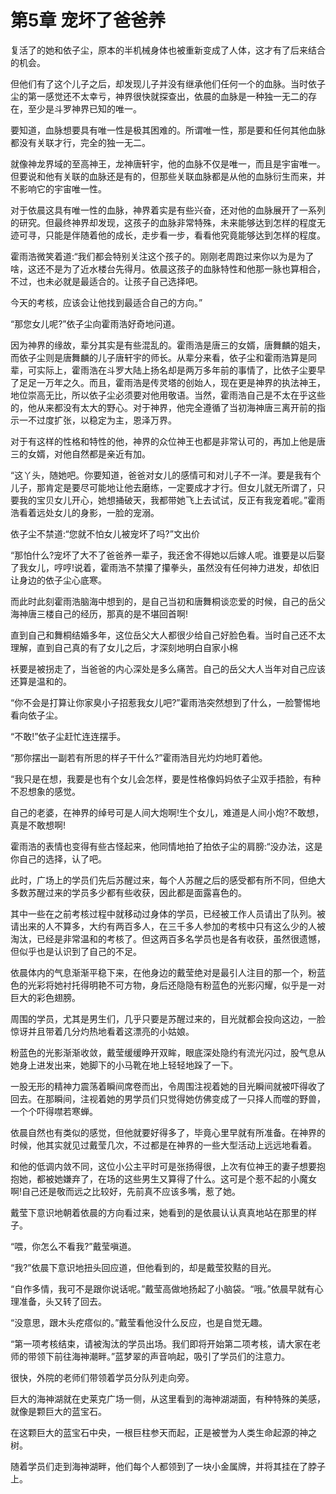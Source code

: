 # 第5章 宠坏了爸爸养

复活了的她和依子尘，原本的半机械身体也被重新变成了人体，这才有了后来结合的机会。

但他们有了这个儿子之后，却发现儿子并没有继承他们任何一个的血脉。当时依子尘的第一感觉还不太幸亏，神界很快就探查出，依晨的血脉是一种独一无二的存在，至少是斗罗神界已知的唯一。

要知道，血脉想要具有唯一性是极其困难的。所谓唯一性，那是要和任何其他血脉都没有关联才行，完全的独一无二。

就像神龙界域的至高神王，龙神唐轩宇，他的血脉不仅是唯一，而且是宇宙唯一。但要说和他有关联的血脉还是有的，但那些关联血脉都是从他的血脉衍生而来，并不影响它的宇宙唯一性。

对于依晨这具有唯一性的血脉，神界着实是有些兴奋，还对他的血脉展开了一系列的研究。但最终神界却发现，这孩子的血脉非常特殊，未来能够达到怎样的程度无迹可寻，只能是伴随着他的成长，走步看一步，看看他究竟能够达到怎样的程度。

霍雨浩微笑着道:“我们都会特别关注这个孩子的。刚刚老周跑过来你以为是为了啥，这还不是为了近水楼台先得月。依晨这孩子的血脉特性和他那一脉也算相合，不过，也未必就是最适合的。让孩子自己选择吧。

今天的考核，应该会让他找到最适合自己的方向。”

“那您女儿呢?”依子尘向霍雨浩好奇地问道。

因为神界的缘故，辈分其实是有些混乱的。霍雨浩是唐三的女婿，唐舞麟的姐夫，而依子尘则是唐舞麟的儿子唐轩宇的师长。从辈分来看，依子尘和霍雨浩算是同辈，可实际上，霍雨浩在斗罗大陆上扬名却是两万多年前的事情了，比依子尘要早了足足一万年之久。而且，霍雨浩是传灵塔的创始人，现在更是神界的执法神王，地位崇高无比，所以依子尘必须要对他用敬语。当然，霍雨浩自己是不太在乎这些的，他从来都没有太大的野心。对于神界，他完全遵循了当初海神唐三离开前的指示一不过度扩张，以稳定为主，恩泽万界。

对于有这样的性格和特性的他，神界的众位神王也都是非常认可的，再加上他是唐三的女婿，对他自然都是亲近有加。

“这丫头，随她吧。你要知道，爸爸对女儿的感情可和对儿子不一洋。要是我有个儿子，那肯定是要尽可能地让他去磨练，一定要成才才行。但女儿就无所谓了，只要我的宝贝女儿开心，她想捅破天，我都带她飞上去试试，反正有我宠着呢。”霍雨浩看着远处女儿的身影，一脸的宠溺。

依子尘不禁道:“您就不怕女儿被宠坏了吗?”文出价

“那怕什么?宠坏了大不了爸爸养一辈子，我还舍不得她以后嫁人呢。谁要是以后娶了我女儿，哼哼!说着，霍雨浩不禁攥了攥拳头，虽然没有任何神力进发，却依旧让身边的依子尘心底寒。

而此时此刻霍雨浩脑海中想到的，是自己当初和唐舞桐谈恋爱的时候，自己的岳父海神唐三楼自己的经历，那真的是不堪回首啊!

直到自己和舞桐结婚多年，这位岳父大人都很少给自己好脸色看。当时自己还不太理解，直到自己真的有了女儿之后，才深刻地明白自家小棉

袄要是被拐走了，当爸爸的内心深处是多么痛苦。自己的岳父大人当年对自己应该还算是温和的。

“你不会是打算让你家臭小子招惹我女儿吧?”霍雨浩突然想到了什么，一脸警惕地看向依子尘。

“不敢!”依子尘赶忙连连摆手。

“那你摆出一副若有所思的样子干什么?”霍雨浩目光灼灼地盯着他。

“我只是在想，我要是也有个女儿会怎样，要是性格像妈妈依子尘双手捂脸，有种不忍想象的感觉。

自己的老婆，在神界的绰号可是人间大炮啊!生个女儿，难道是人间小炮?不敢想，真是不敢想啊!

霍雨浩的表情也变得有些古怪起来，他同情地拍了拍依子尘的肩膀:“没办法，这是你自己的选择，认了吧。

此时，广场上的学员们先后苏醒过来，每个人苏醒之后的感受都有所不同，但绝大多数苏醒过来的学员多少都有些收获，因此都是面露喜色的。

其中一些在之前考核过程中就移动过身体的学员，已经被工作人员请出了队列。被请出来的人不算多，大约有两百多人，在三千多人参加的考核中只有这么少的人被淘汰，已经是非常温和的考核了。但这两百多名学员也是各有收获，虽然很遗憾，但似乎也是认识到了自己的不足。

依晨体内的气息渐渐平稳下来，在他身边的戴莹绝对是最引人注目的那一个，粉蓝色的光彩将她衬托得明艳不可方物，身后还隐隐有粉蓝色的光影闪耀，似乎是一对巨大的彩色翅膀。

周围的学员，尤其是男生们，几乎只要是苏醒过来的，目光就都会投向这边，一脸惊讶并且带着几分灼热地看着这漂亮的小姑娘。

粉蓝色的光影渐渐收敛，戴莹缓缓睁开双眸，眼底深处隐约有流光闪过，股气息从她身上进发出来，她脚下的小马靴在地上轻轻地跺了一下。

一股无形的精神力震荡着瞬间席卷而出，令周围注视着她的目光瞬间就被吓得收了回去。在那瞬间，注视着她的男学员们只觉得她仿佛变成了一只择人而噬的野兽，一个个吓得噤若寒蝉。

依晨自然也有类似的感觉，但他就要好得多了，毕竟心里早就有所准备。在神界的时候，他其实就见过戴莹几次，不过都是在神界的一些大型活动上远远地看着。

和他的低调内敛不同，这位小公主平时可是张扬得很，上次有位神王的妻子想要抱抱她，都被她嫌弃了，在场的这些男生又算得了什么。这可是个惹不起的小魔女啊!自己还是敬而远之比较好，先前真不应该多嘴，惹了她。

戴莹下意识地朝着依晨的方向看过来，她看到的是依晨认认真真地站在那里的样子。

“喂，你怎么不看我?”戴莹嗔道。

“我?”依晨下意识地扭头回应道，但他看到的，却是戴莹狡黠的目光。

“自作多情，我可不是跟你说话呢。”戴莹高做地扬起了小脑袋。“哦。”依晨早就有心理准备，头又转了回去。

“没意思，跟木头疙瘩似的。”戴莹看他没什么反应，也是自觉无趣。

“第一项考核结束，请被淘汰的学员出场。我们即将开始第二项考核，请大家在老师的带领下前往海神潮畔。”蓝梦翠的声音响起，吸引了学员们的注意力。

很快，外院的老师们带领着学员分队列走向旁。

巨大的海神湖就在史莱克广场一侧，从这里看到的海神湖湖面，有种特殊的美感，就像是颗巨大的蓝宝石。

在这颗巨大的蓝宝石中央，一根巨柱参天而起，正是被誉为人类生命起源的神之树。

随着学员们走到海神湖畔，他们每个人都领到了一块小金属牌，并将其挂在了脖子上。
